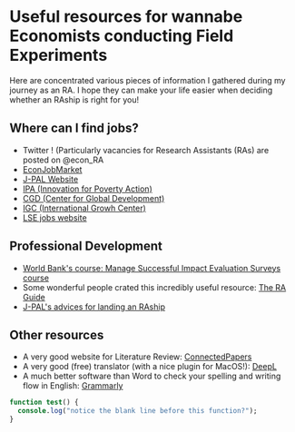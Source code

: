 # Useful resources for wannabe Economists conducting Field Experiments

Here are concentrated various pieces of information I gathered during my journey as an RA. I hope they can make your life easier when deciding whether an RAship is right for you!
  
  
## Where can I find jobs?
* Twitter ! (Particularly vacancies for Research Assistants (RAs) are posted on @econ_RA
* [EconJobMarket](https://econjobmarket.org/)
* [J-PAL Website](https://www.povertyactionlab.org/careers)
* [IPA (Innovation for Poverty Action)](https://www.poverty-action.org/work-with-ipa/careers)
* [CGD (Center for Global Development)](https://www.cgdev.org/page/job-opportunities-0)
* [IGC (International Growh Center)](https://www.theigc.org/about/careers/)
* [LSE jobs website](https://jobs.lse.ac.uk/VacanciesV2.aspx)
  
  
## Professional Development
* [World Bank's course: Manage Successful Impact Evaluation Surveys course](https://osf.io/672ej/)
* Some wonderful people crated this incredibly useful resource: [The RA Guide](https://raguide.github.io/) 
* [J-PAL's advices for landing an RAship](https://www.povertyactionlab.org/sites/default/files/Advice-for-Landing-an-RA-ship.pdf)
  
  
## Other resources
* A very good website for Literature Review: [ConnectedPapers](https://www.connectedpapers.com/)
* A very good (free) translator (with a nice plugin for MacOS!): [DeepL](https://www.deepl.com/en/translator)
* A much better software than Word to check your spelling and writing flow in English: [Grammarly](https://www.grammarly.com/)

```stata
function test() {
  console.log("notice the blank line before this function?");
}
```
